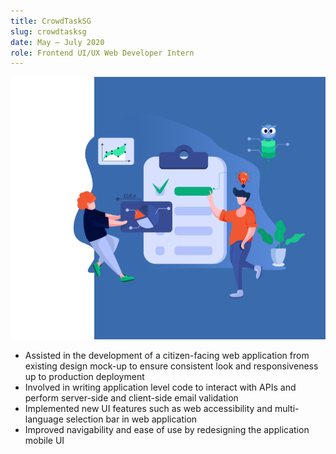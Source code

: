 ```yaml
---
title: CrowdTaskSG
slug: crowdtasksg
date: May – July 2020
role: Frontend UI/UX Web Developer Intern
---
```


![CrowdTask](crowdtask.png)

- Assisted in the development of a citizen-facing web application from existing design mock-up to ensure consistent look and responsiveness up to production deployment
- Involved in writing application level code to interact with APIs and perform server-side and client-side email validation
- Implemented new UI features such as web accessibility and multi-language selection bar in web application
- Improved navigability and ease of use by redesigning the application mobile UI
